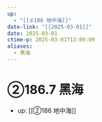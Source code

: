 ```yaml
---
up:
  - "[[②186 地中海]]"
date-link: "[[2025-03-01]]"
date: 2025-03-01
ctime-p: 2025-03-01T13:09:09
aliases:
  - 黑海
---
```


# ②186.7 黑海

- up: [[②186 地中海]]
